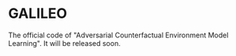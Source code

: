 # GALILEO
The official code of "Adversarial Counterfactual Environment Model Learning". It will be released soon.
